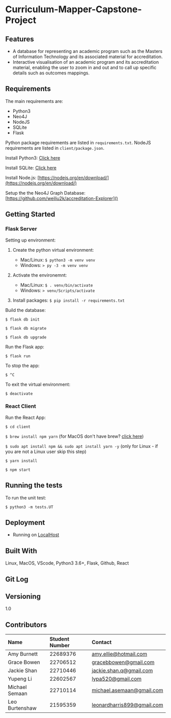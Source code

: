 # Curriculum-Mapper-Capstone-Project

## Features

- A database for representing an academic program such as the Masters of Information Technology and its associated material for accreditation.
- Interactive visualisation of an academic program and its accreditation material, enabling the user to zoom in and out and to call up specific details such as outcomes mappings.

## Requirements

The main requirements are:

- Python3
- Neo4J
- NodeJS
- SQLite
- Flask

Python package requirements are listed in `requirements.txt`. NodeJS requirements are listed in `client/package.json`.

Install Python3: [Click here](https://realpython.com/installing-python/)

Install SQLite: [Click here](https://www.servermania.com/kb/articles/install-sqlite/ "sqlite")

Install Node.js: [https://nodejs.org/en/download/](https://nodejs.org/en/download/)

Setup the the Neo4J Graph Database: [https://github.com/weiliu2k/accreditation-Explorer]()

## Getting Started

### Flask Server

Setting up environment:

1. Create the python virtual environment:

   * Mac/Linux: `$ python3 -m venv venv`
   * Windows: `> py -3 -m venv venv`
2. Activate the environemnt:

   * Mac/Linux: `$ . venv/bin/activate`
   * Windows: `> venv/Scripts/activate`
3. Install packages:
   `$ pip install -r requirements.txt `

Build the database:

`$ flask db init`

`$ flask db migrate`

`$ flask db upgrade`

 Run the Flask app:

`$ flask run`

To stop the app:

`$ ^C`

To exit the virtual environment:

`$ deactivate`

### React Client

Run the React App:

`$ cd client`

`$ brew install npm yarn` (for MacOS don't have brew? [click here](https://brew.sh/ "Homebrew"))

`$ sudo apt install npm && sudo apt install yarn -y` (only for Linux - if you are not a Linux user skip this step)

`$ yarn install`

`$ npm start`

## Running the tests

To run the unit test:

`$ python3 -m tests.UT`

## Deployment

* Running on [LocalHost](https://en.wikipedia.org/wiki/Localhost#:~:text=In%20computer%20networking%2C%20localhost%20is,any%20local%20network%20interface%20hardware.)

## Built With

Linux, MacOS, VScode, Python3 3.6+, Flask, Github, React

## Git Log

## Versioning

1.0

## Contributors

| Name           | Student Number | Contact                    |
| :------------- | :------------- | :------------------------- |
| Amy Burnett    | 22689376       | amy.ellie@hotmail.com      |
| Grace Bowen    | 22706512       | gracebbowen@gmail.com      |
| Jackie Shan    | 22710446       | jackie.shan.q@gmail.com    |
| Yupeng Li     | 22602567       | lypa520@gmail.com          |
| Michael Semaan | 22710114       | michael.asemaan@gmail.com  |
| Leo Burtenshaw | 21595359       | leonardharris899@gmail.com |
